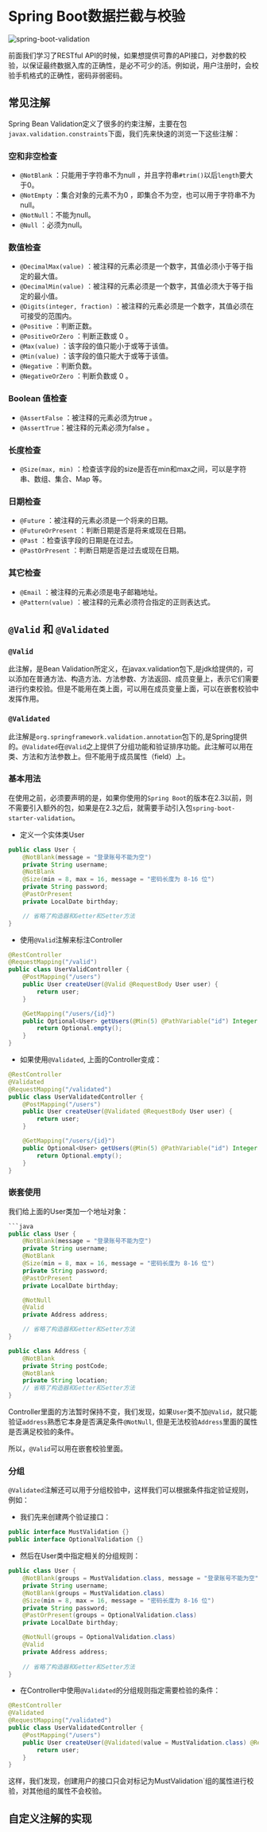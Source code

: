 # Spring Boot数据拦截与校验

![spring-boot-validation](../../images/spring-boot/spring-boot-validation.webp)

前面我们学习了RESTful API的时候，如果想提供可靠的API接口，对参数的校验，以保证最终数据入库的正确性，是必不可少的活。例如说，用户注册时，会校验手机格式的正确性，密码非弱密码。

## 常见注解
Spring Bean Validation定义了很多的约束注解，主要在包`javax.validation.constraints`下面，我们先来快速的浏览一下这些注解：

### 空和非空检查
* `@NotBlank` ：只能用于字符串不为null ，并且字符串`#trim()`以后`length`要大于0。
* `@NotEmpty` ：集合对象的元素不为0 ，即集合不为空，也可以用于字符串不为null。
* `@NotNull`：不能为null。
* `@Null` ：必须为null。

### 数值检查
* `@DecimalMax(value)` ：被注释的元素必须是一个数字，其值必须小于等于指定的最大值。
* `@DecimalMin(value)` ：被注释的元素必须是一个数字，其值必须大于等于指定的最小值。
* `@Digits(integer, fraction)` ：被注释的元素必须是一个数字，其值必须在可接受的范围内。
* `@Positive` ：判断正数。
* `@PositiveOrZero` ：判断正数或 0 。
* `@Max(value)` ：该字段的值只能小于或等于该值。
* `@Min(value)` ：该字段的值只能大于或等于该值。
* `@Negative` ：判断负数。
* `@NegativeOrZero` ：判断负数或 0 。

### Boolean 值检查
* `@AssertFalse` ：被注释的元素必须为true 。
* `@AssertTrue`：被注释的元素必须为false 。

### 长度检查
* `@Size(max, min)` ：检查该字段的size是否在min和max之间，可以是字符串、数组、集合、Map 等。

### 日期检查
* `@Future` ：被注释的元素必须是一个将来的日期。
* `@FutureOrPresent` ：判断日期是否是将来或现在日期。
* `@Past` ：检查该字段的日期是在过去。
* `@PastOrPresent` ：判断日期是否是过去或现在日期。

### 其它检查
* `@Email` ：被注释的元素必须是电子邮箱地址。
* `@Pattern(value)` ：被注释的元素必须符合指定的正则表达式。

## `@Valid` 和 `@Validated`

### `@Valid`

此注解，是Bean Validation所定义，在javax.validation包下,是jdk给提供的，可以添加在普通方法、构造方法、方法参数、方法返回、成员变量上，表示它们需要进行约束校验。但是不能用在类上面，可以用在成员变量上面，可以在嵌套校验中发挥作用。

### `@Validated`

此注解是`org.springframework.validation.annotation`包下的,是Spring提供的。`@Validated`在`@Valid`之上提供了分组功能和验证排序功能。此注解可以用在类、方法和方法参数上。但不能用于成员属性（field）上。

###  基本用法

在使用之前，必须要声明的是，如果你使用的`Spring Boot`的版本在2.3以前，则不需要引入额外的包，如果是在2.3之后，就需要手动引入包`spring-boot-starter-validation`。

* 定义一个实体类User
```java
public class User {
    @NotBlank(message = "登录账号不能为空")
    private String username;
    @NotBlank
    @Size(min = 8, max = 16, message = "密码长度为 8-16 位")
    private String password;
    @PastOrPresent
    private LocalDate birthday;

    // 省略了构造器和Getter和Setter方法
}
```

* 使用`@Valid`注解来标注Controller
```java
@RestController
@RequestMapping("/valid")
public class UserValidController {
    @PostMapping("/users")
    public User createUser(@Valid @RequestBody User user) {
        return user;
    }

    @GetMapping("/users/{id}")
    public Optional<User> getUsers(@Min(5) @PathVariable("id") Integer id ) {
        return Optional.empty();
    }
}
```

* 如果使用`@Validated`, 上面的Controller变成：

```java
@RestController
@Validated
@RequestMapping("/validated")
public class UserValidatedController {
    @PostMapping("/users")
    public User createUser(@Validated @RequestBody User user) {
        return user;
    }

    @GetMapping("/users/{id}")
    public Optional<User> getUsers(@Min(5) @PathVariable("id") Integer id ) {
        return Optional.empty();
    }
}
```

### 嵌套使用

我们给上面的User类加一个地址对象：
```java
```java
public class User {
    @NotBlank(message = "登录账号不能为空")
    private String username;
    @NotBlank
    @Size(min = 8, max = 16, message = "密码长度为 8-16 位")
    private String password;
    @PastOrPresent
    private LocalDate birthday;

    @NotNull
    @Valid
    private Address address;

    // 省略了构造器和Getter和Setter方法
}

public class Address {
    @NotBlank
    private String postCode;
    @NotBlank
    private String location;
    // 省略了构造器和Getter和Setter方法
}
```

Controller里面的方法暂时保持不变，我们发现，如果`User`类不加`@Valid`，就只能验证`address`熟悉它本身是否满足条件`@NotNull`, 但是无法校验`Address`里面的属性是否满足校验的条件。

所以，`@Valid`可以用在嵌套校验里面。

### 分组

`@Validated`注解还可以用于分组校验中，这样我们可以根据条件指定验证规则，例如：

* 我们先来创建两个验证接口：

```java
public interface MustValidation {}
public interface OptionalValidation {}
```

* 然后在User类中指定相关的分组规则：

```java
public class User {
    @NotBlank(groups = MustValidation.class, message = "登录账号不能为空")
    private String username;
    @NotBlank(groups = MustValidation.class)
    @Size(min = 8, max = 16, message = "密码长度为 8-16 位")
    private String password;
    @PastOrPresent(groups = OptionalValidation.class)
    private LocalDate birthday;

    @NotNull(groups = OptionalValidation.class)
    @Valid
    private Address address;
    
    // 省略了构造器和Getter和Setter方法
}
```

* 在Controller中使用`@Validated`的分组规则指定需要检验的条件：

```java
@RestController
@Validated
@RequestMapping("/validated")
public class UserValidatedController {
    @PostMapping("/users")
    public User createUser(@Validated(value = MustValidation.class) @RequestBody User user) {
        return user;
    }
}
```

这样，我们发现，创建用户的接口只会对标记为MustValidation`组的属性进行校验，对其他组的属性不会校验。

## 自定义注解的实现